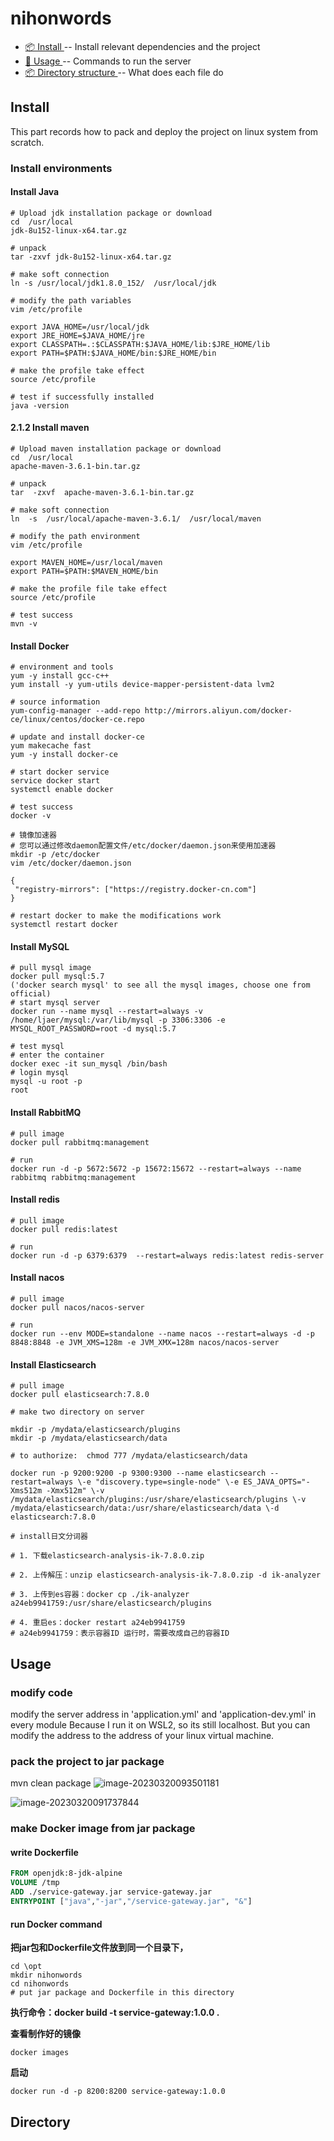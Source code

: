 # nihonwords
* [📦 Install ](#install) -- Install relevant dependencies and the project
* [🔧 Usage ](#usage) -- Commands to run the server
* [📦 Directory structure ](#directory) -- What does each file do
## Install
This part records how to pack and deploy the project on linux system from scratch.

### Install environments
#### Install Java
```shell
# Upload jdk installation package or download
cd  /usr/local
jdk-8u152-linux-x64.tar.gz

# unpack
tar -zxvf jdk-8u152-linux-x64.tar.gz

# make soft connection
ln -s /usr/local/jdk1.8.0_152/  /usr/local/jdk

# modify the path variables
vim /etc/profile

export JAVA_HOME=/usr/local/jdk
export JRE_HOME=$JAVA_HOME/jre
export CLASSPATH=.:$CLASSPATH:$JAVA_HOME/lib:$JRE_HOME/lib
export PATH=$PATH:$JAVA_HOME/bin:$JRE_HOME/bin

# make the profile take effect
source /etc/profile

# test if successfully installed
java -version
```
#### 2.1.2 Install maven

```shell
# Upload maven installation package or download
cd  /usr/local
apache-maven-3.6.1-bin.tar.gz

# unpack
tar  -zxvf  apache-maven-3.6.1-bin.tar.gz

# make soft connection
ln  -s  /usr/local/apache-maven-3.6.1/  /usr/local/maven

# modify the path environment
vim /etc/profile

export MAVEN_HOME=/usr/local/maven
export PATH=$PATH:$MAVEN_HOME/bin

# make the profile file take effect
source /etc/profile

# test success
mvn -v
```

#### Install Docker

```shell
# environment and tools
yum -y install gcc-c++
yum install -y yum-utils device-mapper-persistent-data lvm2

# source information
yum-config-manager --add-repo http://mirrors.aliyun.com/docker-ce/linux/centos/docker-ce.repo

# update and install docker-ce
yum makecache fast
yum -y install docker-ce

# start docker service
service docker start
systemctl enable docker

# test success
docker -v

# 镜像加速器
# 您可以通过修改daemon配置文件/etc/docker/daemon.json来使用加速器
mkdir -p /etc/docker
vim /etc/docker/daemon.json

{
 "registry-mirrors": ["https://registry.docker-cn.com"]
}

# restart docker to make the modifications work
systemctl restart docker
```
#### Install MySQL

```shell
# pull mysql image
docker pull mysql:5.7
('docker search mysql' to see all the mysql images, choose one from official)
# start mysql server
docker run --name mysql --restart=always -v /home/ljaer/mysql:/var/lib/mysql -p 3306:3306 -e MYSQL_ROOT_PASSWORD=root -d mysql:5.7

# test mysql
# enter the container
docker exec -it sun_mysql /bin/bash
# login mysql
mysql -u root -p 
root

```

#### Install RabbitMQ

```shell
# pull image
docker pull rabbitmq:management

# run
docker run -d -p 5672:5672 -p 15672:15672 --restart=always --name rabbitmq rabbitmq:management
```

#### Install redis
 
```shell
# pull image
docker pull redis:latest

# run
docker run -d -p 6379:6379  --restart=always redis:latest redis-server
```
#### Install nacos

```shell
# pull image
docker pull nacos/nacos-server

# run
docker run --env MODE=standalone --name nacos --restart=always -d -p 8848:8848 -e JVM_XMS=128m -e JVM_XMX=128m nacos/nacos-server
```

#### Install Elasticsearch

```shell
# pull image
docker pull elasticsearch:7.8.0

# make two directory on server

mkdir -p /mydata/elasticsearch/plugins
mkdir -p /mydata/elasticsearch/data

# to authorize:  chmod 777 /mydata/elasticsearch/data

docker run -p 9200:9200 -p 9300:9300 --name elasticsearch --restart=always \-e "discovery.type=single-node" \-e ES_JAVA_OPTS="-Xms512m -Xmx512m" \-v /mydata/elasticsearch/plugins:/usr/share/elasticsearch/plugins \-v /mydata/elasticsearch/data:/usr/share/elasticsearch/data \-d elasticsearch:7.8.0

# install日文分词器

# 1. 下载elasticsearch-analysis-ik-7.8.0.zip

# 2. 上传解压：unzip elasticsearch-analysis-ik-7.8.0.zip -d ik-analyzer

# 3. 上传到es容器：docker cp ./ik-analyzer a24eb9941759:/usr/share/elasticsearch/plugins

# 4. 重启es：docker restart a24eb9941759
# a24eb9941759：表示容器ID 运行时，需要改成自己的容器ID
```

## Usage
### modify code
modify the server address in 'application.yml' and 'application-dev.yml' in every module
Because I run it on WSL2, so its still localhost. But you can modify the address to the address of your linux virtual machine.

### pack the project to jar package
mvn clean package
![image-20230320093501181](images\image-20230320093501181.png)

![image-20230320091737844](images\image-20230320091737844.png)

### make Docker image from jar package

#### write Dockerfile

```dockerfile
FROM openjdk:8-jdk-alpine
VOLUME /tmp
ADD ./service-gateway.jar service-gateway.jar
ENTRYPOINT ["java","-jar","/service-gateway.jar", "&"]
```

#### run Docker command

**把jar包和Dockerfile文件放到同一个目录下，**
```shell
cd \opt
mkdir nihonwords
cd nihonwords
# put jar package and Dockerfile in this directory
```

**执行命令：docker build -t service-gateway:1.0.0 .**

**查看制作好的镜像**
```shell
docker images
```
**启动**
```shell
docker run -d -p 8200:8200 service-gateway:1.0.0
```


## Directory

